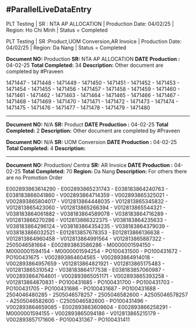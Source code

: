 ## #ParallelLiveDataEntry

PLT Testing | SR : NTA AP ALLOCATION | Production Date: 04/02/25 | Region: Ho Chi Minh | Status = Completed

PLT Testing | SR :Product,UOM Conversion,AR Invoice  | Production Date: 04/02/25 | Region: Da Nang | Status = Completed

**Document NO:** Production
**SR:** NTA AP ALLOCATION
**DATE Production :** 04-02-25
**Total Completed:** 34
**Description:** Other document are completed by #Praveen

1471447 - 1471448 - 1471449 - 1471450 - 1471451 - 1471452 - 1471453 - 1471454 - 1471455 - 1471456 - 1471457 - 1471458 - 1471459 - 1471460 - 1471461 - 1471462 - 1471463 - 1471464 - 1471465 - 1471466 - 1471467 - 1471468 - 1471469 - 1471470 - 1471471 - 1471472 - 1471473 - 1471474 - 1471475 - 1471476 - 1471477 - 1471478 - 1471479 - 1471480

---
**Document NO:** N/A
**SR:** Product
**DATE Production :** 04-02-25
**Total Completed:** 2
**Description:** Other document are completed by #Praveen

**Document NO:** N/A
**SR:** UOM Conversion
**DATE Production :** 04-02-25
**Total Completed:** 4
**Description:** 


---
**Document NO:** Production/ Centra
**SR:** AR Invoice
**DATE Production :** 04-02-25
**Total Completed:** 70
**Region:** Da Nang
**Description:** For others there are no Promotion Order

E002893863614290 - E002893865231743 - E038183864240763 - E038183866041860 - V002893864714359 - V002893865325021 - V002893865804017 - V012813864448035 - V012813865345832 - V012813865423060 - V012813865266394 - V012813865544321 - V038183864061882 - V038183864589078 - V038183864716289 - V012813866270286 - V012813866322375 - V038183864235633 - V038183864296124 - V038183864354235 - V038183864379039 - V038183866032521 - E012813857678353 - E012813866136638 - V012813864960458 - V012813864991564 - V012813865887322 - 2505046581664 - E002893863586286 - M0000001594150 - M0000001594154 - M0000001594254 - PO100431500 - PO100431672 - PO100431675 - V002893864604565 - V002893864914018 - V002893864957659 - V012813864821921 - V012813865175483 - V012813865310542 - V038183864177538 - E038183857060987 - V002893864764601 - V002893865051171 - V002893865393258 - V012813864870831 - PO100431685 - PO100431700 - PO100431703 - PO100431705 - PO100431686 - PO100431687 - PO100431688 - 2504046480285 - 2505046578257 - 2505046582600 - A2505046578257 - A2505046582600 - C2505046582600 - PO100431496 - V002893864659085 - E002893863609604 - E002893866258291 - M0000001594155 - V002893865094186 - V012813865215179 - V002893857171606 - PO100431367 - PO100431411


